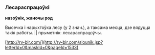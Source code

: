 ### Лесараспрацоўкі
**назоўнік, жаночы род**

Высечка і нарыхтоўка лесу (у 2 знач.), а таксама месца, дзе вядуцца такія работы. || прыметнік: лесараспрацоўчы.

<a rel="author">[http://rv-blr.com/](http://rv-blr.com/slounik.jsp?letterId=0&maskId=0&pageId=1533)</a>
